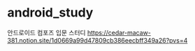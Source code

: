 # android_study
안드로이드 컴포즈 입문 스터디 
https://cedar-macaw-381.notion.site/1d0669a99d47809cb386eecbff349a26?pvs=4 
